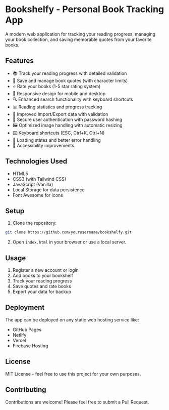 # Bookshelfy - Personal Book Tracking App

A modern web application for tracking your reading progress, managing your book collection, and saving memorable quotes from your favorite books.

## Features

- 📚 Track your reading progress with detailed validation
- 📝 Save and manage book quotes (with character limits)
- ⭐ Rate your books (1-5 star rating system)
- 📱 Responsive design for mobile and desktop
- 🔍 Enhanced search functionality with keyboard shortcuts
- 📊 Reading statistics and progress tracking
- 💾 Improved Import/Export data with validation
- 🔐 Secure user authentication with password hashing
- 🖼️ Optimized image handling with automatic resizing
- ⌨️ Keyboard shortcuts (ESC, Ctrl+K, Ctrl+N)
- 🔄 Loading states and better error handling
- 📱 Accessibility improvements

## Technologies Used

- HTML5
- CSS3 (with Tailwind CSS)
- JavaScript (Vanilla)
- Local Storage for data persistence
- Font Awesome for icons

## Setup

1. Clone the repository:
```bash
git clone https://github.com/yourusername/bookshelfy.git
```

2. Open `index.html` in your browser or use a local server.

## Usage

1. Register a new account or login
2. Add books to your bookshelf
3. Track your reading progress
4. Save quotes and rate books
5. Export your data for backup

## Deployment

The app can be deployed on any static web hosting service like:
- GitHub Pages
- Netlify
- Vercel
- Firebase Hosting

## License

MIT License - feel free to use this project for your own purposes.

## Contributing

Contributions are welcome! Please feel free to submit a Pull Request. 